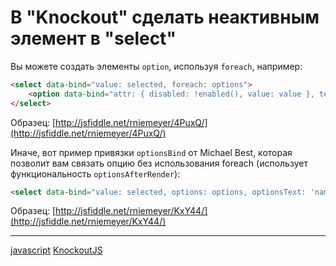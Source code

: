 # В "Knockout" сделать неактивным элемент в "select"

Вы можете создать элементы `option`, используя `foreach`, например:

```html
<select data-bind="value: selected, foreach: options">
    <option data-bind="attr: { disabled: !enabled(), value: value }, text: name"></option>
</select>
```

Образец: [http://jsfiddle.net/rniemeyer/4PuxQ/](http://jsfiddle.net/rniemeyer/4PuxQ/)

Иначе, вот пример привязки `optionsBind` от Michael Best, которая позволит вам связать опцию без использования foreach (использует функциональность `optionsAfterRender`):

```html
<select data-bind="value: selected, options: options, optionsText: 'name', optionsValue: 'value', optionsBind: 'attr: { disabled: !enabled() }`"></select>'
```

Образец: [http://jsfiddle.net/rniemeyer/KxY44/](http://jsfiddle.net/rniemeyer/KxY44/)

**********
[javascript](/tags/javascript.md)
[KnockoutJS](/tags/KnockoutJS.md)
